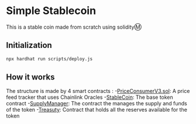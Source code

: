 # Simple Stablecoin

This is a stable coin made from scratch using solidityⓂ️

## Initialization

```bash
npx hardhat run scripts/deploy.js

```
## How it works
The structure is made by 4 smart contracts : 
    -[PriceConsumerV3.sol]("https://github.com/XabierOterino/Simple-Stablecoin/blob/main/contracts/PriceConsumerV3.sol"): A price feed tracker that uses Chainlink Oracles
    -[StableCoin]("https://github.com/XabierOterino/Simple-Stablecoin/blob/main/contracts/StableCoin.sol"): The base token contract
    -[SupplyManager]("https://github.com/XabierOterino/Simple-Stablecoin/blob/main/contracts/SupplyManager.sol"): The contract the manages the supply and funds of the token
    -[Treasuty]("https://github.com/XabierOterino/Simple-Stablecoin/blob/main/contracts/PriceConsumerV3.sol"): Contract that holds all the reserves available for the token 